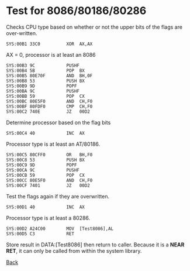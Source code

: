 # Test for 8086/80186/80286

Checks CPU type based on whether or not the upper bits of the flags are over-written.

```
SYS:00B1 33C0          XOR	AX,AX
```

AX = 0, processor is at least an 8086

```
SYS:00B3 9C            PUSHF
SYS:00B4 5B            POP	BX
SYS:00B5 80E70F        AND	BH,0F
SYS:00B8 53            PUSH	BX
SYS:00B9 9D            POPF
SYS:00BA 9C            PUSHF
SYS:00BB 59            POP	CX
SYS:00BC 80E5F0        AND	CH,F0
SYS:00BF 80FDF0        CMP	CH,F0
SYS:00C2 740E          JZ	00D2
```

Determine processor based on the flag bits

```
SYS:00C4 40            INC	AX
```

Processor type is at least an AT/80186.

```
SYS:00C5 80CFF0        OR	BH,F0
SYS:00C8 53            PUSH	BX
SYS:00C9 9D            POPF
SYS:00CA 9C            PUSHF
SYS:00CB 59            POP	CX
SYS:00CC 80E5F0        AND	CH,F0
SYS:00CF 7401          JZ	00D2
```

Test the flags again if they are overwritten.

```
SYS:00D1 40            INC	AX
```

Processor type is at least a 80286.

```
SYS:00D2 A24C00        MOV	[Test8086],AL
SYS:00D5 C3            RET
```

Store result in DATA:[Test8086] then return to caller. Because it is a **NEAR RET**, it can only be called from within the system library.

[Back](README.md)